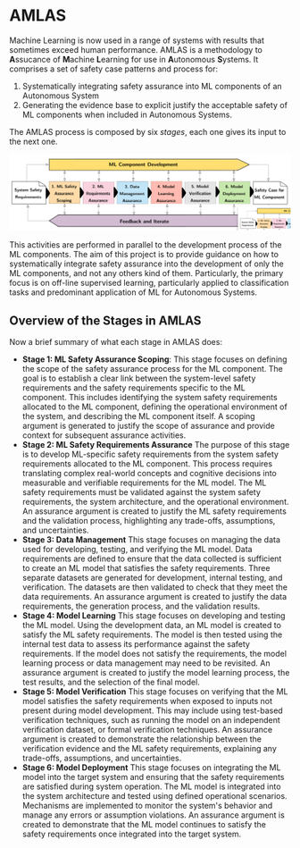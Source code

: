 # AMLAS 

Machine Learning is now used in a range of systems with results that sometimes exceed human performance. AMLAS is a methodology to **A**ssucance of **M**achine **L**earning for use in **A**utonomous **S**ystems. It comprises a set of safety case patterns and process for:
1. Systematically integrating safety assurance into ML components of an Autonomous System
2. Generating the evidence base to explicit justify the acceptable safety of ML components when included in Autonomous Systems. 

The AMLAS process is composed by six *stages*, each one gives its input to the next one.

![AMLAS stages](AMLAS_stages.png)

This activities are performed in parallel to the development process of the ML components. The aim of this project is to provide guidance on how to systematically integrate safety assurance into the development of only the ML components, and not any others kind of them. Particularly, the primary focus is on off-line supervised learning, particularly applied to classification tasks and predominant application of ML for Autonomous Systems.

## Overview of the Stages in AMLAS
Now a brief summary of what each stage in AMLAS does:
* **Stage 1: ML Safety Assurance Scoping**: This stage focuses on defining the scope of the safety assurance process for the ML component. The goal is to establish a clear link between the system-level safety requirements and the safety requirements specific to the ML component. This includes identifying the system safety requirements allocated to the ML component, defining the operational environment of the system, and describing the ML component itself. A scoping argument is generated to justify the scope of assurance and provide context for subsequent assurance activities.
* **Stage 2: ML Safety Requirements Assurance**
The purpose of this stage is to develop ML-specific safety requirements from the system safety requirements allocated to the ML component. This process requires translating complex real-world concepts and cognitive decisions into measurable and verifiable requirements for the ML model. The ML safety requirements must be validated against the system safety requirements, the system architecture, and the operational environment. An assurance argument is created to justify the ML safety requirements and the validation process, highlighting any trade-offs, assumptions, and uncertainties.
* **Stage 3: Data Management**
This stage focuses on managing the data used for developing, testing, and verifying the ML model. Data requirements are defined to ensure that the data collected is sufficient to create an ML model that satisfies the safety requirements. Three separate datasets are generated for development, internal testing, and verification. The datasets are then validated to check that they meet the data requirements. An assurance argument is created to justify the data requirements, the generation process, and the validation results.
* **Stage 4: Model Learning**
This stage focuses on developing and testing the ML model. Using the development data, an ML model is created to satisfy the ML safety requirements. The model is then tested using the internal test data to assess its performance against the safety requirements. If the model does not satisfy the requirements, the model learning process or data management may need to be revisited. An assurance argument is created to justify the model learning process, the test results, and the selection of the final model.
* **Stage 5: Model Verification**
This stage focuses on verifying that the ML model satisfies the safety requirements when exposed to inputs not present during model development. This may include using test-based verification techniques, such as running the model on an independent verification dataset, or formal verification techniques. An assurance argument is created to demonstrate the relationship between the verification evidence and the ML safety requirements, explaining any trade-offs, assumptions, and uncertainties.
* **Stage 6: Model Deployment**
This stage focuses on integrating the ML model into the target system and ensuring that the safety requirements are satisfied during system operation. The ML model is integrated into the system architecture and tested using defined operational scenarios. Mechanisms are implemented to monitor the system's behavior and manage any errors or assumption violations. An assurance argument is created to demonstrate that the ML model continues to satisfy the safety requirements once integrated into the target system.